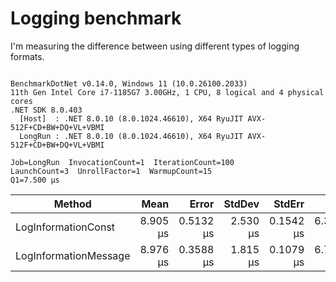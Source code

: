 ﻿# Logging benchmark

I'm measuring the difference between using different types of logging formats.

```

BenchmarkDotNet v0.14.0, Windows 11 (10.0.26100.2033)
11th Gen Intel Core i7-1185G7 3.00GHz, 1 CPU, 8 logical and 4 physical cores
.NET SDK 8.0.403
  [Host]  : .NET 8.0.10 (8.0.1024.46610), X64 RyuJIT AVX-512F+CD+BW+DQ+VL+VBMI
  LongRun : .NET 8.0.10 (8.0.1024.46610), X64 RyuJIT AVX-512F+CD+BW+DQ+VL+VBMI

Job=LongRun  InvocationCount=1  IterationCount=100  
LaunchCount=3  UnrollFactor=1  WarmupCount=15  
Q1=7.500 μs  

```
| Method                | Mean     | Error     | StdDev   | StdErr    | Min      | Max      | Op/s      | Allocated |
|---------------------- |---------:|----------:|---------:|----------:|---------:|---------:|----------:|----------:|
| LogInformationConst   | 8.905 μs | 0.5132 μs | 2.530 μs | 0.1542 μs | 6.300 μs | 18.10 μs | 112,293.9 |     584 B |
| LogInformationMessage | 8.976 μs | 0.3588 μs | 1.815 μs | 0.1079 μs | 6.700 μs | 15.90 μs | 111,404.2 |     616 B |

